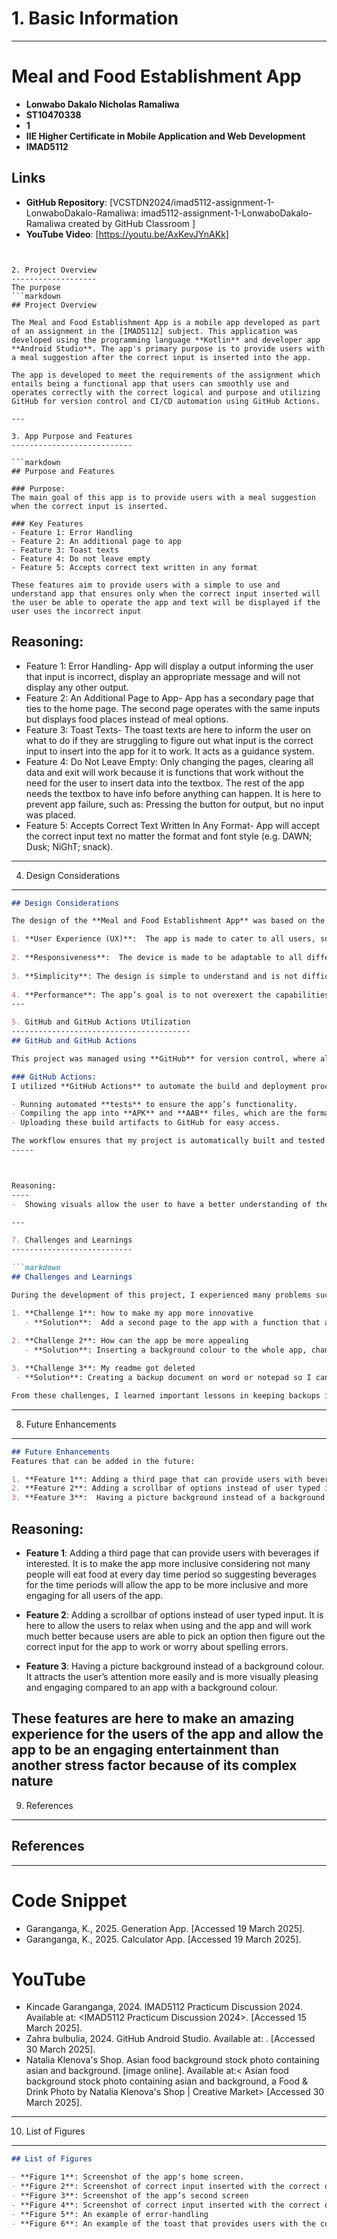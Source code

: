 
# 1. Basic Information
--------------------

# Meal and Food Establishment App
- **Lonwabo Dakalo Nicholas Ramaliwa**
- **ST10470338**
- **1**
- **IIE Higher Certificate in Mobile Application and Web Development**
- **IMAD5112**
## Links
- **GitHub Repository**: [VCSTDN2024/imad5112-assignment-1-LonwaboDakalo-Ramaliwa: imad5112-assignment-1-LonwaboDakalo-Ramaliwa created by GitHub Classroom ]
- **YouTube Video**: [https://youtu.be/AxKevJYnAKk]

```


2. Project Overview
-------------------
The purpose
```markdown
## Project Overview

The Meal and Food Establishment App is a mobile app developed as part of an assignment in the [IMAD5112] subject. This application was developed using the programming language **Kotlin** and developer app **Android Studio**. The app's primary purpose is to provide users with a meal suggestion after the correct input is inserted into the app.

The app is developed to meet the requirements of the assignment which entails being a functional app that users can smoothly use and operates correctly with the correct logical and purpose and utilizing GitHub for version control and CI/CD automation using GitHub Actions.

---

3. App Purpose and Features
---------------------------

```markdown
## Purpose and Features

### Purpose:
The main goal of this app is to provide users with a meal suggestion when the correct input is inserted. 

### Key Features
- Feature 1: Error Handling
- Feature 2: An additional page to app
- Feature 3: Toast texts
- Feature 4: Do not leave empty
- Feature 5: Accepts correct text written in any format

These features aim to provide users with a simple to use and understand app that ensures only when the correct input inserted will the user be able to operate the app and text will be displayed if the user uses the incorrect input 
```

Reasoning:
----
- Feature 1: Error Handling- App will display a output informing the user that input is incorrect, display an appropriate message and will not display any other output.
- Feature 2: An Additional Page to App- App has a secondary page that ties to the home page. The second page operates with the same inputs but displays food places instead of meal options.
- Feature 3: Toast Texts- The toast texts are here to inform the user on what to do if they are struggling to figure out what input is the correct input to insert into the app for it to work. It acts as a guidance system.
- Feature 4: Do Not Leave Empty: Only changing the pages, clearing all data and exit will work because it is functions that work without the need for the user to insert data into the textbox. The rest of the app needs the textbox to have info before anything can happen. It is here to prevent app failure, such as: Pressing the button for output, but no input was placed.
- Feature 5: Accepts Correct Text Written In Any Format- App will accept the correct input text no matter the format and font style (e.g. DAWN; Dusk; NiGhT; snack).


---

4. Design Considerations
------------------------

```markdown
## Design Considerations

The design of the **Meal and Food Establishment App** was based on the following key considerations:

1. **User Experience (UX)**:  The app is made to cater to all users, so it must be easily readable without difficulties and not difficult to use.
   
2. **Responsiveness**:  The device is made to be adaptable to all different device sizes and not hinder the experience because of the device not being able to fully operate on the device.
   
3. **Simplicity**: The design is simple to understand and is not difficult to use. It has prompts to assist users in the event they do not understand how to use the app.
   
4. **Performance**: The app’s goal is to not overexert the capabilities of the device the app is being run on, remain efficient in fast response times and maintain a low battery usage.
---

5. GitHub and GitHub Actions Utilization
----------------------------------------
## GitHub and GitHub Actions

This project was managed using **GitHub** for version control, where all code changes were committed and pushed regularly. GitHub enabled collaborative coding, allowing me to keep track of changes and maintain project integrity.

### GitHub Actions:
I utilized **GitHub Actions** to automate the build and deployment process. This includes:

- Running automated **tests** to ensure the app’s functionality.
- Compiling the app into **APK** and **AAB** files, which are the formats required for distribution.
- Uploading these build artifacts to GitHub for easy access.

The workflow ensures that my project is automatically built and tested every time I push changes, and it simplifies the process of delivering the final APK/AAB files for submission.
-----



Reasoning:
----
-  Showing visuals allow the user to have a better understanding of the app and be able to see how the app looks and familiarise themselves with the app and reduce the risk of confusion when using the app. It decreases the risk of mistrust in the app because they are shown the app working and it provide an overview on how to use the app correctly.

---

7. Challenges and Learnings
---------------------------

```markdown
## Challenges and Learnings

During the development of this project, I experienced many problems such as:

1. **Challenge 1**: how to make my app more innovative
   - **Solution**:  Add a second page to the app with a function that adds to the home page.
   
2. **Challenge 2**: How can the app be more appealing
   - **Solution**: Inserting a background colour to the whole app, changing the colour of the buttons and inserting an image to the bottom of both pages of my app

3. **Challenge 3**: My readme got deleted 
 - **Solution**: Creating a backup document on word or notepad so I can easily retrieve my data in the event it gets lost again and avoid the hassle of restarting the whole document.

From these challenges, I learned important lessons in keeping backups in the event of accidents to not lose progress in the work done, having a clear idea when developing an app and allowing your ideas to influence the app’s design. It is important to focus on the main task, so the other factors need to be placed on hold until that is completely taken care of.
```
---

8. Future Enhancements
----------------------

```markdown
## Future Enhancements
Features that can be added in the future:

1. **Feature 1**: Adding a third page that can provide users with beverages if interested.
2. **Feature 2**: Adding a scrollbar of options instead of user typed input.
3. **Feature 3**:  Having a picture background instead of a background colour.

```

Reasoning:
----
- **Feature 1**: Adding a third page that can provide users with beverages if interested.
It is to make the app more inclusive considering not many people will eat food at every day time period so suggesting beverages for the time periods will allow the app to be more inclusive and more engaging for all users of the app.

- **Feature 2**: Adding a scrollbar of options instead of user typed input.
It is here to allow the users to relax when using and the app and will work much better because users are able to pick an option then figure out the correct input for the app to work or worry about spelling errors.

- **Feature 3**:  Having a picture background instead of a background colour.
It attracts the user’s attention more easily and is more visually pleasing and engaging compared to an app with a background colour.
 
**These features are here to make an amazing experience for the users of the app and allow the app to be an engaging entertainment than another stress factor because of its complex nature**
---

9. References
-------------
## References
----
# **Code Snippet**
- Garanganga, K., 2025. Generation App. [Accessed 19 March 2025].
- Garanganga, K., 2025. Calculator App. [Accessed 19 March 2025].
# **YouTube**
- Kincade Garanganga, 2024. IMAD5112 Practicum Discussion 2024. Available at: <IMAD5112 Practicum Discussion 2024>. [Accessed 15 March 2025].
- Zahra bulbulia, 2024. GitHub Android Studio. Available at: <GitHub Android Studio>. [Accessed 30 March 2025].
- Natalia Klenova's Shop. Asian food background stock photo containing asian and background. [image online]. Available at:< Asian food background stock photo containing asian and background, a Food & Drink Photo by Natalia Klenova's Shop | Creative Market> [Accessed 30 March 2025].

---

10. List of Figures
-------------------

```markdown
## List of Figures

- **Figure 1**: Screenshot of the app's home screen.
- **Figure 2**: Screenshot of correct input inserted with the correct output displayed on home screen.
- **Figure 3**: Screenshot of the app’s second screen
- **Figure 4**: Screenshot of correct input inserted with the correct output displayed on second screen.
- **Figure 5**: An example of error-handling
- **Figure 6**: An example of the toast that provides users with the correct inputs to insert for the outputs to be displayed
```

